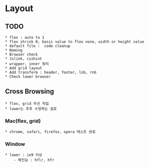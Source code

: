 # Layout

## TODO
	* flex : auto to 1
	* flex shrink 0, basis value to flex none, width or height value
	* default file :  code cleanup
	* Naming
	* Browser check
	* Jslink, csshint
	* wrapper, inner 정리
	* Add grid layout
	* Add transform : header, footer, lnb, rnb
	* Check lower browser


## Cross Browsing
	* flex, grid 우선 작업
	* lower는 추후 수정하는 걸로

### Mac(flex, grid)
	* chrome, safari, firefox, opera 테스트 완료

### Window 
	* lower : ie9 이상
		- 확인요 : hflr, hfr
